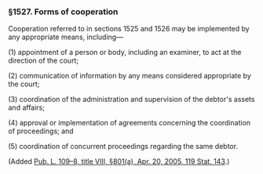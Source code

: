 ### §1527. Forms of cooperation ###

Cooperation referred to in sections 1525 and 1526 may be implemented by any appropriate means, including—

[]()

(1) appointment of a person or body, including an examiner, to act at the direction of the court;

[]()

(2) communication of information by any means considered appropriate by the court;

[]()

(3) coordination of the administration and supervision of the debtor's assets and affairs;

[]()

(4) approval or implementation of agreements concerning the coordination of proceedings; and

[]()

(5) coordination of concurrent proceedings regarding the same debtor.

(Added [Pub. L. 109–8, title VIII, §801(a), Apr. 20, 2005, 119 Stat. 143](/statviewer.htm?volume=119&page=143).)